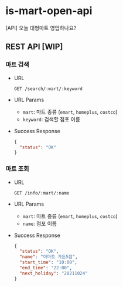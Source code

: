 # is-mart-open-api

[API] 오늘 대형마트 영업하나요?

## REST API [WIP]

### 마트 검색

- URL

  `GET /search/:mart/:keyword`

- URL Params
  
  - `mart`: 마트 종류 (`emart`, `homeplus`, `costco`)
  - `keyword`: 검색할 점포 이름

- Success Response

  ```json
  {
    "status": "OK"
  }
  ```

### 마트 조회

- URL

  `GET /info/:mart/:name`

- URL Params
  
  - `mart`: 마트 종류 (`emart`, `homeplus`, `costco`)
  - `name`: 점포 이름

- Success Response

  ```json
  {
    "status": "OK",
    "name": "이마트 가든5점",
    "start_time": "10:00",
    "end_time": "22:00",
    "next_holiday": "20211024"
  }
  ```
